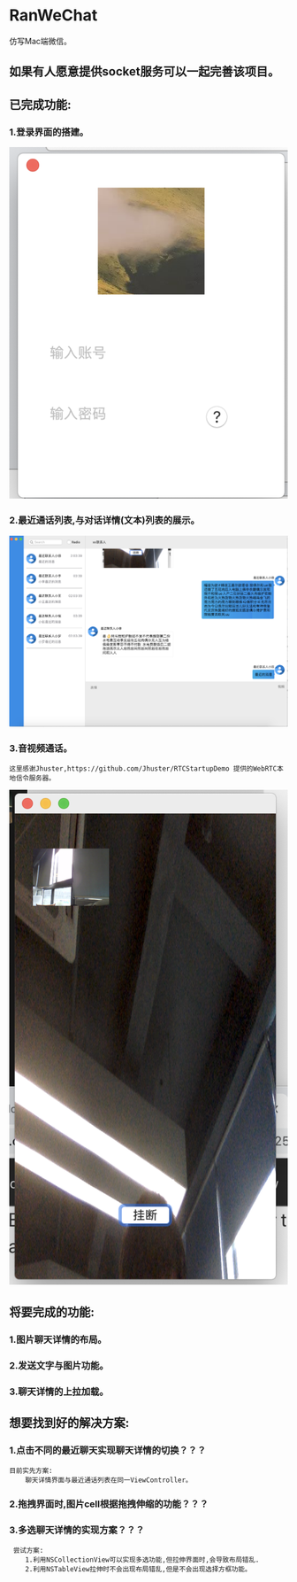 # RanWeChat
仿写Mac端微信。
## 如果有人愿意提供socket服务可以一起完善该项目。

## 已完成功能:
 ### 1.登录界面的搭建。
![登录界面](https://github.com/MysteryRan/RanWeChat/blob/master/login.png "登录界面")
 ### 2.最近通话列表,与对话详情(文本)列表的展示。
![主界面](https://github.com/MysteryRan/RanWeChat/blob/master/main-view.png "主界面")
 ### 3.音视频通话。
   
    这里感谢Jhuster,https://github.com/Jhuster/RTCStartupDemo 提供的WebRTC本地信令服务器。
![音视频通话](https://github.com/MysteryRan/RanWeChat/blob/master/video-chat.png "音视频通话")
## 将要完成的功能:
 ### 1.图片聊天详情的布局。
 ### 2.发送文字与图片功能。
 ### 3.聊天详情的上拉加载。
## 想要找到好的解决方案:
 ### 1.点击不同的最近聊天实现聊天详情的切换？？？
    目前实先方案:
        聊天详情界面与最近通话列表在同一ViewController。
 ### 2.拖拽界面时,图片cell根据拖拽伸缩的功能？？？
 ### 3.多选聊天详情的实现方案？？？
     尝试方案:
        1.利用NSCollectionView可以实现多选功能,但拉伸界面时,会导致布局错乱.
        2.利用NSTableView拉伸时不会出现布局错乱,但是不会出现选择方框功能。
  
